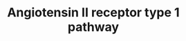 ---
annotations:
- id: CL:0000192
  parent: native cell
  type: Cell Type Ontology
  value: smooth muscle cell
- id: PW:0000003
  parent: signaling pathway
  type: Pathway Ontology
  value: signaling pathway
- id: CL:0000359
  parent: native cell
  type: Cell Type Ontology
  value: vascular associated smooth muscle cell
- id: CL:0002553
  parent: animal cell
  type: Cell Type Ontology
  value: fibroblast of lung
- id: PW:0000244
  parent: regulatory pathway
  type: Pathway Ontology
  value: angiotensin II signaling pathway
- id: CL:0000066
  parent: animal cell
  type: Cell Type Ontology
  value: epithelial cell
authors:
- Marvin M2
- Khanspers
- RaatsS
- Eweitz
- Egonw
- AlexanderPico
citedin: ''
communities: []
description: angiotensin test
last-edited: 2024-02-17
ndex: f5be5a90-5c73-11ec-b3be-0ac135e8bacf
organisms:
- Homo sapiens
redirect_from:
- /index.php/Pathway:WP5036
- /instance/WP5036
- /instance/WP5036_r128622
revision: r128622
schema-jsonld:
- '@context': https://schema.org/
  '@id': https://wikipathways.github.io/pathways/WP5036.html
  '@type': Dataset
  creator:
    '@type': Organization
    name: WikiPathways
  description: angiotensin test
  keywords:
  - ACE2
  - ACTA2
  - AGTR1
  - Ang 1-7
  - Angiotensin II
  - Angiotensinogen
  - COL1A1
  - COL1A2
  - CTGF
  - F12
  - HIF1A
  - IL11
  - IL11RA
  - IL6ST
  - JUND
  - MAPK1
  - MAS1
  - MKK
  - NOX4
  - PDGFD
  - PTPN11
  - RACK1
  - RAF
  - Ras
  - SMAD3
  - SMAD4
  - SP1
  - TGFB1
  - TGFBR1
  - TGFBR2
  license: CC0
  name: Angiotensin II receptor type 1 pathway
seo: CreativeWork
title: Angiotensin II receptor type 1 pathway
wpid: WP5036
---